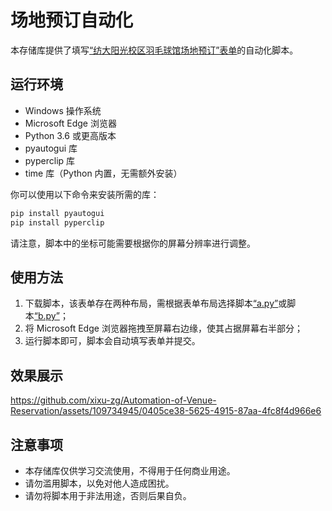 # 场地预订自动化

本存储库提供了填写[“纺大阳光校区羽毛球馆场地预订”表单](https://www.chaojibiaodan.com/form/1d1u2Nk8)的自动化脚本。

## 运行环境

- Windows 操作系统
- Microsoft Edge 浏览器
- Python 3.6 或更高版本
- pyautogui 库
- pyperclip 库
- time 库（Python 内置，无需额外安装）

你可以使用以下命令来安装所需的库：

```bash
pip install pyautogui
pip install pyperclip
```

请注意，脚本中的坐标可能需要根据你的屏幕分辨率进行调整。

## 使用方法

1. 下载脚本，该表单存在两种布局，需根据表单布局选择脚本[“a.py”](https://github.com/xixu-zg/Automation-of-Venue-Reservation/blob/main/script/a.py)或脚本[“b.py”](https://github.com/xixu-zg/Automation-of-Venue-Reservation/blob/main/script/b.py)；
2. 将 Microsoft Edge 浏览器拖拽至屏幕右边缘，使其占据屏幕右半部分；
3. 运行脚本即可，脚本会自动填写表单并提交。

## 效果展示

<https://github.com/xixu-zg/Automation-of-Venue-Reservation/assets/109734945/0405ce38-5625-4915-87aa-4fc8f4d966e6>

## 注意事项

- 本存储库仅供学习交流使用，不得用于任何商业用途。
- 请勿滥用脚本，以免对他人造成困扰。
- 请勿将脚本用于非法用途，否则后果自负。
